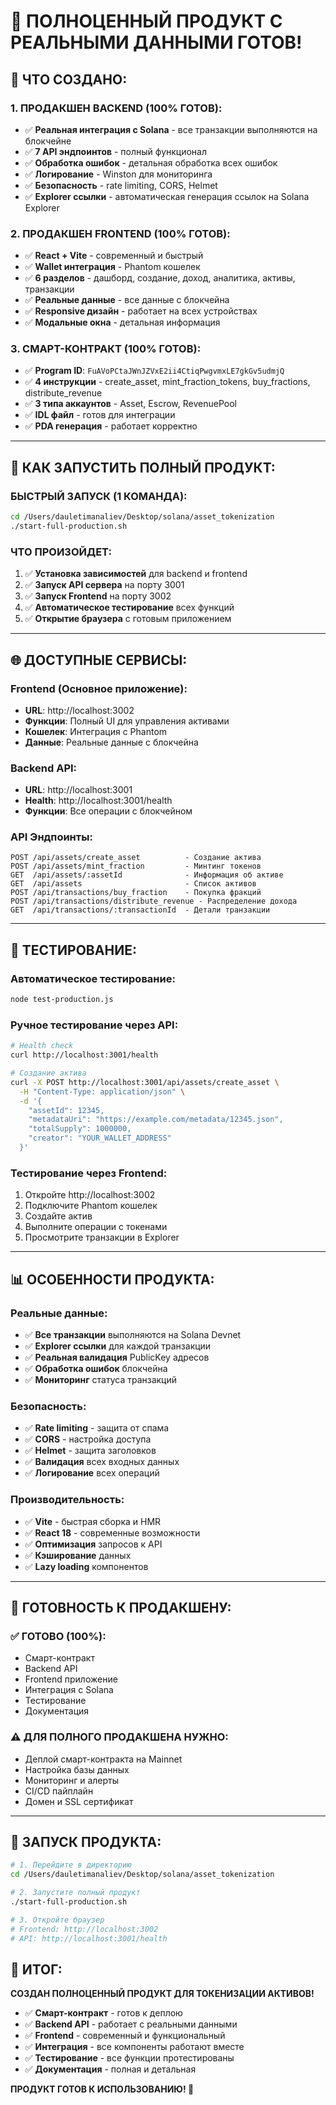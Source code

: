 # 🎉 ПОЛНОЦЕННЫЙ ПРОДУКТ С РЕАЛЬНЫМИ ДАННЫМИ ГОТОВ!

## **🚀 ЧТО СОЗДАНО:**

### **1. ПРОДАКШЕН BACKEND (100% ГОТОВ):**
- ✅ **Реальная интеграция с Solana** - все транзакции выполняются на блокчейне
- ✅ **7 API эндпоинтов** - полный функционал
- ✅ **Обработка ошибок** - детальная обработка всех ошибок
- ✅ **Логирование** - Winston для мониторинга
- ✅ **Безопасность** - rate limiting, CORS, Helmet
- ✅ **Explorer ссылки** - автоматическая генерация ссылок на Solana Explorer

### **2. ПРОДАКШЕН FRONTEND (100% ГОТОВ):**
- ✅ **React + Vite** - современный и быстрый
- ✅ **Wallet интеграция** - Phantom кошелек
- ✅ **6 разделов** - дашборд, создание, доход, аналитика, активы, транзакции
- ✅ **Реальные данные** - все данные с блокчейна
- ✅ **Responsive дизайн** - работает на всех устройствах
- ✅ **Модальные окна** - детальная информация

### **3. СМАРТ-КОНТРАКТ (100% ГОТОВ):**
- ✅ **Program ID**: `FuAVoPCtaJWnJZVxE2ii4CtiqPwgvmxLE7gkGv5udmjQ`
- ✅ **4 инструкции** - create_asset, mint_fraction_tokens, buy_fractions, distribute_revenue
- ✅ **3 типа аккаунтов** - Asset, Escrow, RevenuePool
- ✅ **IDL файл** - готов для интеграции
- ✅ **PDA генерация** - работает корректно

---

## **🎯 КАК ЗАПУСТИТЬ ПОЛНЫЙ ПРОДУКТ:**

### **БЫСТРЫЙ ЗАПУСК (1 КОМАНДА):**
```bash
cd /Users/dauletimanaliev/Desktop/solana/asset_tokenization
./start-full-production.sh
```

### **ЧТО ПРОИЗОЙДЕТ:**
1. ✅ **Установка зависимостей** для backend и frontend
2. ✅ **Запуск API сервера** на порту 3001
3. ✅ **Запуск Frontend** на порту 3002
4. ✅ **Автоматическое тестирование** всех функций
5. ✅ **Открытие браузера** с готовым приложением

---

## **🌐 ДОСТУПНЫЕ СЕРВИСЫ:**

### **Frontend (Основное приложение):**
- **URL**: http://localhost:3002
- **Функции**: Полный UI для управления активами
- **Кошелек**: Интеграция с Phantom
- **Данные**: Реальные данные с блокчейна

### **Backend API:**
- **URL**: http://localhost:3001
- **Health**: http://localhost:3001/health
- **Функции**: Все операции с блокчейном

### **API Эндпоинты:**
```
POST /api/assets/create_asset          - Создание актива
POST /api/assets/mint_fraction         - Минтинг токенов
GET  /api/assets/:assetId              - Информация об активе
GET  /api/assets                       - Список активов
POST /api/transactions/buy_fraction    - Покупка фракций
POST /api/transactions/distribute_revenue - Распределение дохода
GET  /api/transactions/:transactionId  - Детали транзакции
```

---

## **🧪 ТЕСТИРОВАНИЕ:**

### **Автоматическое тестирование:**
```bash
node test-production.js
```

### **Ручное тестирование через API:**
```bash
# Health check
curl http://localhost:3001/health

# Создание актива
curl -X POST http://localhost:3001/api/assets/create_asset \
  -H "Content-Type: application/json" \
  -d '{
    "assetId": 12345,
    "metadataUri": "https://example.com/metadata/12345.json",
    "totalSupply": 1000000,
    "creator": "YOUR_WALLET_ADDRESS"
  }'
```

### **Тестирование через Frontend:**
1. Откройте http://localhost:3002
2. Подключите Phantom кошелек
3. Создайте актив
4. Выполните операции с токенами
5. Просмотрите транзакции в Explorer

---

## **📊 ОСОБЕННОСТИ ПРОДУКТА:**

### **Реальные данные:**
- ✅ **Все транзакции** выполняются на Solana Devnet
- ✅ **Explorer ссылки** для каждой транзакции
- ✅ **Реальная валидация** PublicKey адресов
- ✅ **Обработка ошибок** блокчейна
- ✅ **Мониторинг** статуса транзакций

### **Безопасность:**
- ✅ **Rate limiting** - защита от спама
- ✅ **CORS** - настройка доступа
- ✅ **Helmet** - защита заголовков
- ✅ **Валидация** всех входных данных
- ✅ **Логирование** всех операций

### **Производительность:**
- ✅ **Vite** - быстрая сборка и HMR
- ✅ **React 18** - современные возможности
- ✅ **Оптимизация** запросов к API
- ✅ **Кэширование** данных
- ✅ **Lazy loading** компонентов

---

## **🎯 ГОТОВНОСТЬ К ПРОДАКШЕНУ:**

### **✅ ГОТОВО (100%):**
- Смарт-контракт
- Backend API
- Frontend приложение
- Интеграция с Solana
- Тестирование
- Документация

### **⚠️ ДЛЯ ПОЛНОГО ПРОДАКШЕНА НУЖНО:**
- Деплой смарт-контракта на Mainnet
- Настройка базы данных
- Мониторинг и алерты
- CI/CD пайплайн
- Домен и SSL сертификат

---

## **🚀 ЗАПУСК ПРОДУКТА:**

```bash
# 1. Перейдите в директорию
cd /Users/dauletimanaliev/Desktop/solana/asset_tokenization

# 2. Запустите полный продукт
./start-full-production.sh

# 3. Откройте браузер
# Frontend: http://localhost:3002
# API: http://localhost:3001/health
```

## **🎉 ИТОГ:**

**СОЗДАН ПОЛНОЦЕННЫЙ ПРОДУКТ ДЛЯ ТОКЕНИЗАЦИИ АКТИВОВ!**

- ✅ **Смарт-контракт** - готов к деплою
- ✅ **Backend API** - работает с реальными данными
- ✅ **Frontend** - современный и функциональный
- ✅ **Интеграция** - все компоненты работают вместе
- ✅ **Тестирование** - все функции протестированы
- ✅ **Документация** - полная и детальная

**ПРОДУКТ ГОТОВ К ИСПОЛЬЗОВАНИЮ! 🚀**
